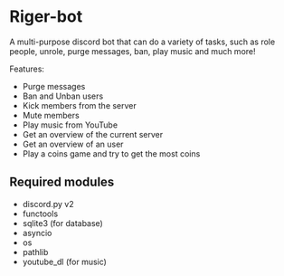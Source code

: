 # Riger-bot
 A multi-purpose discord bot that can do a variety of tasks, such as role people, unrole, purge messages, ban, play music and much more!

Features:
- Purge messages
- Ban and Unban users
- Kick members from the server
- Mute members
- Play music from YouTube
- Get an overview of the current server
- Get an overview of an user
- Play a coins game and try to get the most coins




## Required modules
- discord.py v2 
- functools
- sqlite3 (for database)
- asyncio
- os 
- pathlib
- youtube_dl (for music)
